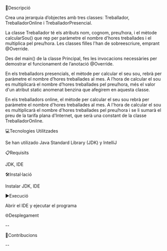 📄Descripció

Crea una jerarquia d’objectes amb tres classes:  Treballador, TreballadorOnline i TreballadorPresencial.

La classe Treballador té els atributs nom, cognom, preu/hora, i el mètode calcularSou() que rep per paràmetre el nombre d'hores treballades i el multiplica pel preu/hora. Les classes filles l'han de sobreescriure,  emprant @Override. 

Des del main() de la classe Principal, fes les invocacions necessàries per demostrar el funcionament de l’anotació @Override.

En els treballadors presencials, el mètode per calcular el seu sou, rebrà per paràmetre el nombre d’hores treballades al mes. A l’hora de calcular el sou es multiplicarà el nombre d’hores treballades pel preu/hora, més el valor d'un atribut static anomenat benzina que afegirem en aquesta classe.

En els treballadors online, el mètode per calcular el seu sou rebrà per paràmetre el nombre d'hores treballades al mes. A l'hora de calcular el sou es multiplicarà el nombre d'hores treballades pel preu/hora i se li sumarà el preu de la tarifa plana d'Internet, que serà una constant de la classe TreballadorOnline.

💻Tecnologies Utilitzades

Se han utilizado Java Standard Library (JDK) y IntelliJ

📋Requisits

JDK, IDE

🛠️Instal·lació

Instalar JDK, IDE

▶️Execució

Abrir el IDE y ejecutar el programa

🌐Desplegament

--

🤝Contribucions

--
